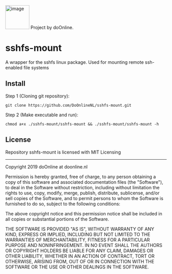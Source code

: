 <img alt="image" src="https://avatars3.githubusercontent.com/u/54864194?s=460&v=4" width="75px">
Project by doOnline.

# sshfs-mount
A wrapper for the sshfs linux package. Used for mounting remote ssh-enabled file systems

## Install
Step 1 (Cloning git repository):
```
git clone https://github.com/DoOnlineNL/sshfs-mount.git
```
Step 2 (Make executable and run):
```
chmod a+x ./sshfs-mount/sshfs-mount && ./sshfs-mount/sshfs-mount -h
```
## License
Repository sshfs-mount is licensed with MIT Licensing
<hr>

Copyright 2019 doOnline at doonline.nl

Permission is hereby granted, free of charge, to any person obtaining a copy of this software and associated documentation files (the "Software"),
to deal in the Software without restriction, including without limitation the rights to use, copy, modify, merge, publish, distribute, sublicense,
and/or sell copies of the Software, and to permit persons to whom the Software is furnished to do so, subject to the following conditions:

The above copyright notice and this permission notice shall be included in all copies or substantial portions of the Software.

THE SOFTWARE IS PROVIDED "AS IS", WITHOUT WARRANTY OF ANY KIND, EXPRESS OR IMPLIED, INCLUDING BUT NOT LIMITED TO THE WARRANTIES OF MERCHANTABILITY, FITNESS FOR A PARTICULAR PURPOSE AND NONINFRINGEMENT. IN NO EVENT SHALL THE AUTHORS OR COPYRIGHT HOLDERS BE 
LIABLE FOR ANY CLAIM, DAMAGES OR OTHER LIABILITY, WHETHER IN AN ACTION OF CONTRACT, TORT OR OTHERWISE, ARISING FROM, OUT OF 
OR IN CONNECTION WITH THE SOFTWARE OR THE USE OR OTHER DEALINGS IN THE SOFTWARE.

